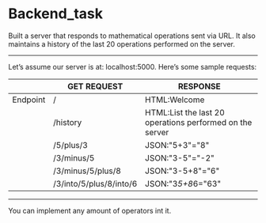 # Backend_task
Built a server that responds to mathematical operations sent via URL. It also maintains a history of the last 20 operations performed on the server.

_______________________________________________________________________________________________________________________

Let’s assume our server is at: localhost:5000. Here’s some sample requests:

|      |GET REQUEST | RESPONSE |
|------|------------|----------------------------------------------------|  
|Endpoint|/|HTML:Welcome|      
|       |/history|HTML:List the last 20 operations performed on the server| 
|       |/5/plus/3|JSON:"5+3"="8"|
|       |/3/minus/5|JSON:"3-5"="-2"|
|       |/3/minus/5/plus/8|JSON:"3-5+8"="6"|
|       | /3/into/5/plus/8/into/6|JSON:"3*5+8*6="63"|                                                                         .....SO ON                                                                                                                                                     
_______________________________________________________________________________________________________________________

You can implement any amount of operators int it.
